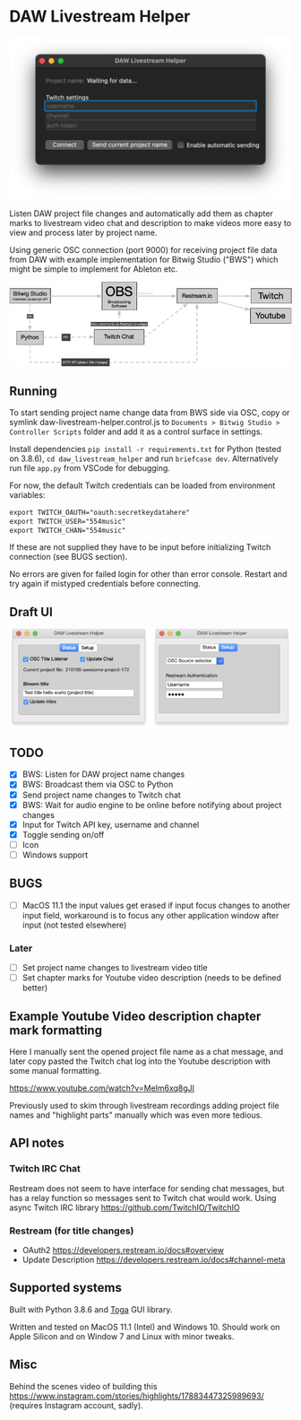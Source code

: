 # DAW Livestream Helper

![Current UI](https://github.com/jasalt/daw-livestream-helper/blob/master/docs/210109-ui.png)

Listen DAW project file changes and automatically add them as chapter marks to livestream video chat and description to make videos more easy to view and process later by project name.

Using generic OSC connection (port 9000) for receiving project file data from DAW with example implementation for Bitwig Studio ("BWS") which might be simple to implement for Ableton etc.

![Concept Image](https://github.com/jasalt/daw-livestream-helper/blob/master/docs/210107-daw-livestream-helper.png)

## Running
To start sending project name change data from BWS side via OSC, copy or symlink daw-livestream-helper.control.js to `Documents > Bitwig Studio > Controller Scripts` folder and add it as a control surface in settings.

Install dependencies `pip install -r requirements.txt` for Python (tested on 3.8.6), `cd daw_livestream_helper` and run `briefcase dev`. Alternatively run file `app.py` from VSCode for debugging.

For now, the default Twitch credentials can be loaded from environment variables:

    export TWITCH_OAUTH="oauth:secretkeydatahere"
    export TWITCH_USER="554music"
    export TWITCH_CHAN="554music"

If these are not supplied they have to be input before initializing Twitch connection (see BUGS section).

No errors are given for failed login for other than error console. Restart and try again if mistyped credentials before connecting.

## Draft UI
![Draft UI](https://github.com/jasalt/daw-livestream-helper/blob/master/docs/210107-daw-livestream-helper-ui.png)

## TODO

- [X] BWS: Listen for DAW project name changes 
- [X] BWS: Broadcast them via OSC to Python
- [X] Send project name changes to Twitch chat
- [X] BWS: Wait for audio engine to be online before notifying about project changes
- [X] Input for Twitch API key, username and channel
- [X] Toggle sending on/off
- [ ] Icon
- [ ] Windows support

## BUGS

- [ ] MacOS 11.1 the input values get erased if input focus changes to another input field, workaround is to focus any other application window after input (not tested elsewhere)

###  Later

- [ ] Set project name changes to livestream video title
- [ ] Set chapter marks for Youtube video description (needs to be defined better)

## Example Youtube Video description chapter mark formatting 

Here I manually sent the opened project file name as a chat message, and later copy pasted the Twitch chat log into the Youtube description with some manual formatting.

https://www.youtube.com/watch?v=Melm6xq8gJI

Previously used to skim through livestream recordings adding project file names and "highlight parts" manually which was even more tedious.

## API notes
### Twitch IRC Chat
Restream does not seem to have interface for sending chat messages, but has a relay function so messages sent to Twitch chat would work. Using async Twitch IRC library https://github.com/TwitchIO/TwitchIO

### Restream (for title changes)
- OAuth2 https://developers.restream.io/docs#overview
- Update Description https://developers.restream.io/docs#channel-meta


## Supported systems

Built with Python 3.8.6 and [Toga](https://toga.readthedocs.io/en/latest/) GUI library.

Written and tested on MacOS 11.1 (Intel) and Windows 10. Should work on Apple Silicon and on Window 7 and Linux with minor tweaks.


## Misc

Behind the scenes video of building this https://www.instagram.com/stories/highlights/17883447325989693/ (requires Instagram account, sadly).